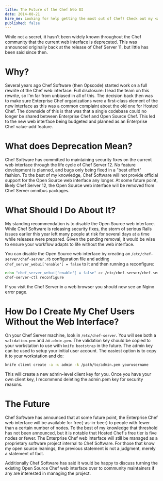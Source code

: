 ```yaml
---
title: The Future of the Chef Web UI
date: 2014-08-21
hire_me: Looking for help getting the most out of Chef? Check out my <a href="/training/">training</a> and <a href="/consulting/">consulting</a> services.
published: false
---
```


While not a secret, it hasn't been widely known throughout the Chef community
that the current web interface is deprecated. This was announced originally
back at the release of Chef Server 11, but little has been said since then.

# Why?

Several years ago Chef Software (then Opscode) started work on a full rewrite
of the Chef web interface. Full disclosure: I lead the team on this rewrite, so
I'm far from unbiased in all of this. The decision back then was to make sure
Enterprise Chef organizations were a first-class element of the new interface
as this was a common complaint about the old one for Hosted Chef. The downside
of this is that was that a single codebase could no longer be shared between
Enterprise Chef and Open Source Chef. This led to the new web interface being
budgeted and planned as an Enterprise Chef value-add feature.

# What does Deprecation Mean?

Chef Software has committed to maintaining security fixes on the current
web interface through the life cycle of Chef Server 12. No feature development
is planned, and bugs only being fixed in a "best effort" fashion. To the
best of my knowledge, Chef Software will not provide official support for the
Open Source web interface any longer. At some future point, likely Chef Server
12, the Open Source web interface will be removed from Chef Server omnibus
packages.

# What Should I Do About It?

My standing recommendation is to disable the Open Source web interface. While
Chef Software is releasing security fixes, the storm of serious Rails issues
earlier this year left many people at risk for several days at a time while
releases were prepared. Given the pending removal, it would be wise to ensure
your workflow adapts to life without the web interface.

You can disable the Open Source web interface by creating an
`/etc/chef-server/chef-server.rb` configuration file and adding
`chef_server_webui['enable'] = false` to it and then running a reconfigure:

```bash
echo "chef_server_webui['enable'] = false" >> /etc/chef-server/chef-server.rb
chef-server-ctl reconfigure
```

If you visit the Chef Server in a web browser you should now see an Nginx
error page.

# How Do I Create My Chef Users Without the Web Interface?

On your Chef Server machine, look in `/etc/chef-server`. You will see both a
`validation.pem` and an `admin.pem`. The validation key should be copied
to your workstation to use with `knife bootstrap` in the future. The admin
key can be used to setup your initial user account. The easiest option is to
copy it to your workstation and do:

```bash
knife client create -a -u admin -k /path/to/admin.pem yourusername
```

This will create a new admin-level client key for you. Once you have your own
client key, I recommend deleting the admin.pem key for security reasons.

# The Future

Chef Software has announced that at some future point, the Enterprise Chef web
interface will be available for free(-as-in-beer) to people with fewer than a
certain number of nodes. To the best of my knowledge that threshold has not been
announced, but it is notable that Hosted Chef's free tier is five nodes or
fewer. The Enterprise Chef web interface will still be managed as a proprietary
software project internal to Chef Software. For those that know my open source
leanings, the previous statement is not a judgment, merely a statement of fact.

Additionally Chef Software has said it would be happy to discuss turning the
existing Open Source Chef web interface over to community maintainers if any
are interested in managing the project.
